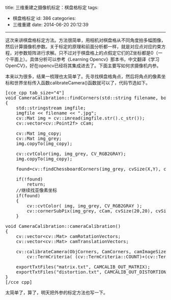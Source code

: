 title: 三维重建之摄像机标定：棋盘格标定
tags:
  - 棋盘格标定
id: 386
categories:
  - 三维重建
date: 2014-06-20 20:12:39
---

这次来讲棋盘格标定方法。方法很简单，用相机对棋盘格从不同角度拍多幅图像，然后计算摄像机参数。关于标定的原理和前面分析都一样，就是对应点对应约束方程，对参数矩阵进行求解。只不过对于棋盘格上的点假定它们的Z坐标都是0（一个平面上）。具体分析可以参考《Learning Opencv》那本书，中文翻译《学习OpenCV》，好在opencv已经将其集成进去了。下面主要写如何求摄像机内参。

<!--more-->本来以为很多，结果一梳理也太简单了。先寻找棋盘格角点，然后将角点的像素坐标和世界坐标传入函数calibrateCamera()函数就可以了，代码节选如下。
<pre>[cce_cpp tab_size="4"]
void CameraCalibration::findCorners(std::string filename, bool &amp;found, int X, int Y)
{
	std::stringstream imgfile;
	imgfile &lt;&lt; filename &lt;&lt; ".jpg";
	cv::Mat img = cv::imread(imgfile.str().c_str());
	cv::vector&lt;cv::Point2f&gt; cCam;

	cv::Mat img_copy;
	cv::Mat img_grey;
	img.copyTo(img_copy);

	cv::cvtColor(img, img_grey, CV_RGB2GRAY);
	img.copyTo(img_copy);

	found=cv::findChessboardCorners(img_grey, cvSize(X,Y), cCam, CV_CALIB_CB_ADAPTIVE_THRESH );

	if(!found)
		return;
	//继续找亚像素坐标
	if(found)
	{
		cv::cvtColor( img, img_grey, CV_RGB2GRAY );
		cv::cornerSubPix(img_grey, cCam, cvSize(20,20), cvSize(-1,-1), cvTermCriteria(CV_TERMCRIT_EPS+CV_TERMCRIT_ITER, 30, 0.1));
	}

void CameraCalibration::cameraCalibration()
{
	cv::vector&lt;cv::Mat&gt; camRotationVectors;
  	cv::vector&lt;cv::Mat&gt; camTranslationVectors;

	cv::calibrateCamera(ObjCorners, CamCorners, camImageSize, camMatrix, distortion, camRotationVectors,camTranslationVectors,0, 
		cv::TermCriteria( (cv::TermCriteria::COUNT)+(cv::TermCriteria::EPS), 30, DBL_EPSILON) );

	exportTxtFiles("matrix.txt", CAMCALIB_OUT_MATRIX);
	exportTxtFiles("distortion.txt", CAMCALIB_OUT_DISTORTION);
}
[/cce_cpp]</pre>
太简单了，算了，明天把外参的标定方法也写一下。